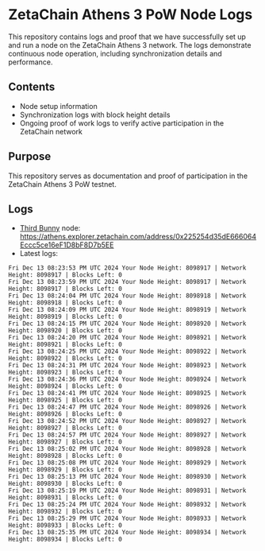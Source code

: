 # ZetaChain Athens 3 PoW Node Logs
This repository contains logs and proof that we have successfully set up and run a node on the ZetaChain Athens 3 network. The logs demonstrate continuous node operation, including synchronization details and performance.

## Contents
- Node setup information
- Synchronization logs with block height details
- Ongoing proof of work logs to verify active participation in the ZetaChain network

## Purpose
This repository serves as documentation and proof of participation in the ZetaChain Athens 3 PoW testnet.

## Logs

- [Third Bunny](https://thirdbunny.xyz/) node: https://athens.explorer.zetachain.com/address/0x225254d35dE666064Eccc5ce16eF1D8bF8D7b5EE
- Latest logs:
```
Fri Dec 13 08:23:53 PM UTC 2024 Your Node Height: 8098917 | Network Height: 8098917 | Blocks Left: 0
Fri Dec 13 08:23:59 PM UTC 2024 Your Node Height: 8098917 | Network Height: 8098917 | Blocks Left: 0
Fri Dec 13 08:24:04 PM UTC 2024 Your Node Height: 8098918 | Network Height: 8098918 | Blocks Left: 0
Fri Dec 13 08:24:09 PM UTC 2024 Your Node Height: 8098919 | Network Height: 8098919 | Blocks Left: 0
Fri Dec 13 08:24:15 PM UTC 2024 Your Node Height: 8098920 | Network Height: 8098920 | Blocks Left: 0
Fri Dec 13 08:24:20 PM UTC 2024 Your Node Height: 8098921 | Network Height: 8098921 | Blocks Left: 0
Fri Dec 13 08:24:25 PM UTC 2024 Your Node Height: 8098922 | Network Height: 8098922 | Blocks Left: 0
Fri Dec 13 08:24:31 PM UTC 2024 Your Node Height: 8098923 | Network Height: 8098923 | Blocks Left: 0
Fri Dec 13 08:24:36 PM UTC 2024 Your Node Height: 8098924 | Network Height: 8098924 | Blocks Left: 0
Fri Dec 13 08:24:41 PM UTC 2024 Your Node Height: 8098925 | Network Height: 8098925 | Blocks Left: 0
Fri Dec 13 08:24:47 PM UTC 2024 Your Node Height: 8098926 | Network Height: 8098926 | Blocks Left: 0
Fri Dec 13 08:24:52 PM UTC 2024 Your Node Height: 8098927 | Network Height: 8098927 | Blocks Left: 0
Fri Dec 13 08:24:57 PM UTC 2024 Your Node Height: 8098927 | Network Height: 8098927 | Blocks Left: 0
Fri Dec 13 08:25:02 PM UTC 2024 Your Node Height: 8098928 | Network Height: 8098928 | Blocks Left: 0
Fri Dec 13 08:25:08 PM UTC 2024 Your Node Height: 8098929 | Network Height: 8098929 | Blocks Left: 0
Fri Dec 13 08:25:13 PM UTC 2024 Your Node Height: 8098930 | Network Height: 8098930 | Blocks Left: 0
Fri Dec 13 08:25:19 PM UTC 2024 Your Node Height: 8098931 | Network Height: 8098931 | Blocks Left: 0
Fri Dec 13 08:25:24 PM UTC 2024 Your Node Height: 8098932 | Network Height: 8098932 | Blocks Left: 0
Fri Dec 13 08:25:29 PM UTC 2024 Your Node Height: 8098933 | Network Height: 8098933 | Blocks Left: 0
Fri Dec 13 08:25:35 PM UTC 2024 Your Node Height: 8098934 | Network Height: 8098934 | Blocks Left: 0
```
